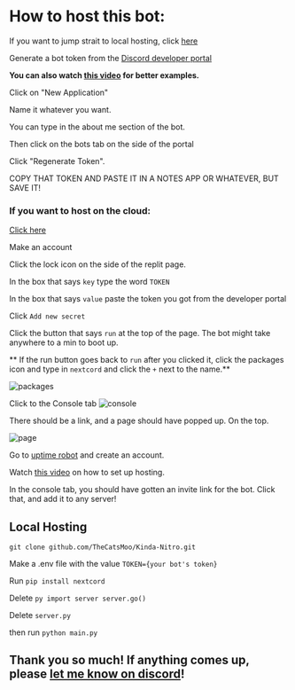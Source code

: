 # How to host this bot:

If you want to jump strait to local hosting, click [here](https://github.com/TheCatsMoo/Kinda-Nitro#local-hosting)

Generate a bot token from the [Discord developer portal](https://discord.com/developers)

**You can also watch [this video](https://youtu.be/5zm_yV3H4IA) for better examples.**

Click on "New Application"

Name it whatever you want. 

You can type in the about me section of the bot. 

Then click on the bots tab on the side of the portal

Click "Regenerate Token". 

COPY THAT TOKEN AND PASTE IT IN A NOTES APP OR WHATEVER, BUT SAVE IT!

### If you want to host on the cloud:
[Click here](https://replit.com/github/TheCatsMoo/Kinda-Nitro)

Make an account

Click the lock icon on the side of the replit page. 

In the box that says `key` type the word ``TOKEN``

In the box that says `value` paste the token you got from the developer portal

Click `Add new secret`

Click the button that says `run` at the top of the page. The bot might take anywhere to a min to boot up. 

** If the run button goes back to `run` after you clicked it, click the packages icon and type in `nextcord` and click the `+` next to the name.**

![packages](https://i.ibb.co/wpZ7D3L/Screen-Shot-2022-03-12-at-4-24-41-PM.png)

Click to the Console tab ![console](https://i.ibb.co/VDqqY9Z/Screen-Shot-2022-03-12-at-4-27-09-PM.png)

There should be a link, and a page should have popped up. On the top. 

![page](https://i.ibb.co/Cb7rVTW/Screen-Shot-2022-03-12-at-4-29-41-PM.png)

Go to [uptime robot](https://uptimerobot.com/dashboard#mainDashboard) and create an account. 

Watch [this video](https://youtu.be/dEQGTR_RVlU) on how to set up hosting. 

In the console tab, you should have gotten an invite link for the bot. Click that, and add it to any server!

## Local Hosting
`git clone github.com/TheCatsMoo/Kinda-Nitro.git`

Make a .env file with the value `TOKEN={your bot's token}`

Run `pip install nextcord`

Delete ```py
import server
server.go()```

Delete `server.py`

then run `python main.py`

## Thank you so much! If anything comes up, please [let me know on discord](https://discord.com/users/788148692196261960)!
